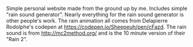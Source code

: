 Simple personal website made from the ground up by me. Includes simple "rain sound generator". Nearly everything for the rain sound generator is other people's work. The rain animation all comes from Delapierre Rodolphe's codepen at https://codepen.io/Sheepeuh/pen/cFazd. The rain sound is from http://mc2method.org/ and is the 10 minute version of their "Rain 2".
